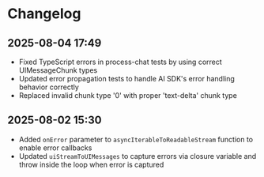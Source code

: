 # Changelog

## 2025-08-04 17:49

- Fixed TypeScript errors in process-chat tests by using correct UIMessageChunk types
- Updated error propagation tests to handle AI SDK's error handling behavior correctly
- Replaced invalid chunk type '0' with proper 'text-delta' chunk type

## 2025-08-02 15:30

- Added `onError` parameter to `asyncIterableToReadableStream` function to enable error callbacks
- Updated `uiStreamToUIMessages` to capture errors via closure variable and throw inside the loop when error is captured